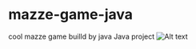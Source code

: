 # mazze-game-java
 cool mazze game builld by java Java project   <img src="/path/to/capture.JPG.jpg" alt="Alt text" title="Optional title">
